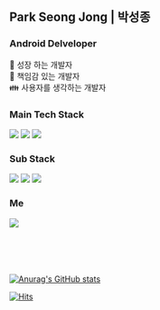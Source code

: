 ## Park Seong Jong | 박성종

### Android Delveloper
:seedling: 성장 하는 개발자 <br/>
:punch: 책임감 있는 개발자 <br/>
:family: 사용자를 생각하는 개발자 <br/>

### Main Tech Stack
<img src="https://img.shields.io/badge/-Android-green?logo=Android&logoColor=white"/></a>
<img src="https://img.shields.io/badge/-Kotlin-yellow?logo=Kotilin&logoColor=white"/></a>
<img src="https://img.shields.io/badge/-Java-red?logo=Java&logoColor=white"/></a>


### Sub Stack
<img src="https://img.shields.io/badge/-nodeJs-lightgrey?logo=Node.js&logoColor=white"/></a>
<img src="https://img.shields.io/badge/-ReactNative-informational?logo=React&logoColor=white"/></a>
<img src="https://img.shields.io/badge/-javaScript-orange?logo=JavaScript&logoColor=white"/></a>

### Me
<a href="https://mail.naver.com/write/popup?srvid=note&to=92tjdwhd@naver.com">
<img src="https://img.shields.io/badge/-Mail-critical?logo=Naver&logoColor=white&link=https://mail.naver.com/write/popup?srvid=note&to=92tjdwhd@naver.com"/></a>
<br/>
<br/>
<br/>
<br/>
<br/>

[![Anurag's GitHub stats](https://github-readme-stats.vercel.app/api?username=92tjdwhd)](https://github.com/92tjdwhd/github-readme-stats)

[![Hits](https://hits.seeyoufarm.com/api/count/incr/badge.svg?url=https%3A%2F%2Fgithub.com%92tjdwhd%2Fhit-counter)](https://hits.seeyoufarm.com)                    



<!--
**92tjdwhd/92tjdwhd** is a ✨ _special_ ✨ repository because its `README.md` (this file) appears on your GitHub profile.

Here are some ideas to get you started:

- 🔭 I’m currently working on ...
- 🌱 I’m currently learning ...
- 👯 I’m looking to collaborate on ...
- 🤔 I’m looking for help with ...
- 💬 Ask me about ...
- 📫 How to reach me: ...
- 😄 Pronouns: ...
- ⚡ Fun fact: ...
-->
